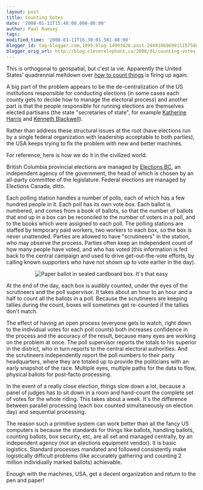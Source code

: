 ```yaml
---
layout: post
title: Counting Votes
date: '2008-01-11T15:46:00.000-08:00'
author: Paul Ramsey
tags: 
modified_time: '2008-01-11T16:30:01.561-08:00'
blogger_id: tag:blogger.com,1999:blog-14903426.post-2949106969911157500
blogger_orig_url: http://blog.cleverelephant.ca/2008/01/counting-votes.html
---
```


This is orthogonal to geospatial, but c'est la vie.  Apparently the United States' quadrennial meltdown over [how to count things](http://www.npr.org/blogs/news/2008/01/kucinich_calls_for_recount_in_1.html) is firing up again. 

A big part of the problem appears to be the de-centralization of the US institutions responsible for conducting elections (in some cases each county gets to decide how to manage the electoral process) and another part is that the people responsible for running elections are themselves elected partisans (the state "secretaries of state", for example [Katherine Harris](http://en.wikipedia.org/wiki/Katherine_Harris) and [Kenneth Blackwell](http://en.wikipedia.org/wiki/Kenneth_Blackwell)).  

Rather than address these structural issues at the root (have elections run by a single federal organization with leadership acceptable to both parties), the USA keeps trying to fix the problem with new and better machines.

For reference, here is how we do it in the civilized world.

British Columbia provincial elections are managed by [Elections BC](http://elections.bc.ca), an independent agency of the government, the head of which is chosen by an all-party committee of the legislature.  Federal elections are managed by Elections Canada, ditto.

Each polling station handles a number of polls, each of which has a few hundred people in it.  Each poll has its own vote box.  Each ballot is numbered, and comes from a book of ballots, so that the number of ballots that end up in a box can be reconciled to the number of voters in a poll, and to the books which were assigned to each poll.  The polling stations are staffed by temporary paid workers, two workers to each box, so the box is never unattended. Parties are allowed to have "scrutineers" in the station, who may observe the process.  Parties often keep an independent count of how many people have voted, and who has voted (this information is fed back to the central campaign and used to drive get-out-the-vote efforts, by calling known supporters who have not shown up to vote earlier in the day).

<center><img src="http://media.canada.com/505d7cec-8c55-476a-9038-f93863cae6a9/ballot%20box.jpg" alt="Paper ballot in sealed cardboard box. It's that easy" /></center>

At the end of the day, each box is audibly counted, under the eyes of the scrutineers and the poll supervisor.  It takes about an hour to an hour and a half to count all the ballots in a poll.  Because the scrutineers are keeping tallies during the count, boxes will sometimes get re-counted if the tallies don't match.

The effect of having an open process (everyone gets to watch, right down to the individual votes for each poll counts) both increases confidence in the process and the accuracy of the result, because many eyes are working on the problem at once.  The poll supervisor reports the totals to his superior in the district, who in turn reports to the central electoral authorities.  And the scrutineers independently report the poll numbers to their party headquarters, where they are totaled up to provide the politicians with an early snapshot of the race.  Multiple eyes, multiple paths for the data to flow, physical ballots for post-facto processing.

In the event of a really close election, things slow down a lot, because a panel of judges has to sit down in a room and hand-count the complete set of votes for the whole riding.  This takes about a week.  It's the difference between parallel processing (each box counted simultaneously on election day) and sequential processing.

The reason such a primitive system can work better than all the fancy US computers is because the standards for things like ballots, handling ballots, counting ballots, box security, etc, are all set and managed centrally, by an independent agency (not an elections equipment vendor).  It is basic logistics.  Standard processes mandated and followed consistently make logistically difficult problems (like accurately gathering and counting 2 million individually marked ballots) achievable.

Enough with the machines, USA, get a decent organization and return to the pen and paper!